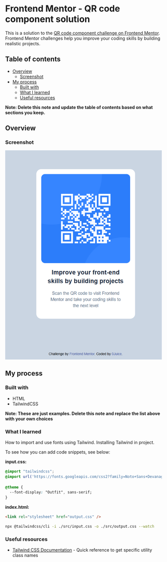# Frontend Mentor - QR code component solution

This is a solution to the [QR code component challenge on Frontend Mentor](https://www.frontendmentor.io/challenges/qr-code-component-iux_sIO_H). Frontend Mentor challenges help you improve your coding skills by building realistic projects. 

## Table of contents

- [Overview](#overview)
  - [Screenshot](#screenshot)
- [My process](#my-process)
  - [Built with](#built-with)
  - [What I learned](#what-i-learned)
  - [Useful resources](#useful-resources)

**Note: Delete this note and update the table of contents based on what sections you keep.**

## Overview

### Screenshot

![](./images/screenshot.png)

## My process

### Built with

- HTML
- TailwindCSS

**Note: These are just examples. Delete this note and replace the list above with your own choices**

### What I learned

How to import and use fonts using Tailwind. Installing Tailwind in project.

To see how you can add code snippets, see below:

**input.css:**
```css
@import "tailwindcss";
@import url('https://fonts.googleapis.com/css2?family=Noto+Sans+Devanagari:wght@100..900&family=Outfit:wght@100..900&display=swap');

@theme {
  --font-display: "Outfit", sans-serif;
}
```

**index.html:**
```html
<link rel="stylesheet" href="output.css" />
```
```bash
npx @tailwindcss/cli -i ./src/input.css -o ./src/output.css --watch
```

### Useful resources

- [Tailwind CSS Documentation](https://tailwindcss.com/docs/styling-with-utility-classes) - Quick reference to get specific utility class names